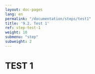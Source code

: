 ```yaml
---
layout: doc-pages
lang: en
permalink: "/documentation/steps/test1"
title: '9.2. Test 1'
ref: step-test-1
weight: 10
submenu: "step"
subweight: 2
---
```


# TEST 1
